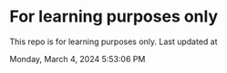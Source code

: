 # For learning purposes only
This repo is for learning purposes only.
Last updated at

Monday, March 4, 2024 5:53:06 PM

